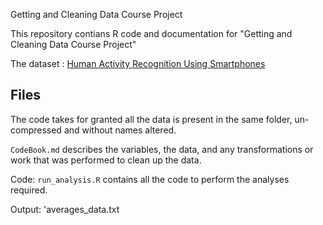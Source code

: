 Getting and Cleaning Data Course Project

This repository contians R code and documentation for "Getting and Cleaning Data Course Project"

The dataset : [Human Activity Recognition Using Smartphones](http://archive.ics.uci.edu/ml/datasets/Human+Activity+Recognition+Using+Smartphones)

## Files

The code takes for granted all the data is present in the same folder, un-compressed and without names altered.

`CodeBook.md` describes the variables, the data, and any transformations or work that was performed to clean up the data.

Code: `run_analysis.R` contains all the code to perform the analyses required.

Output: 'averages_data.txt